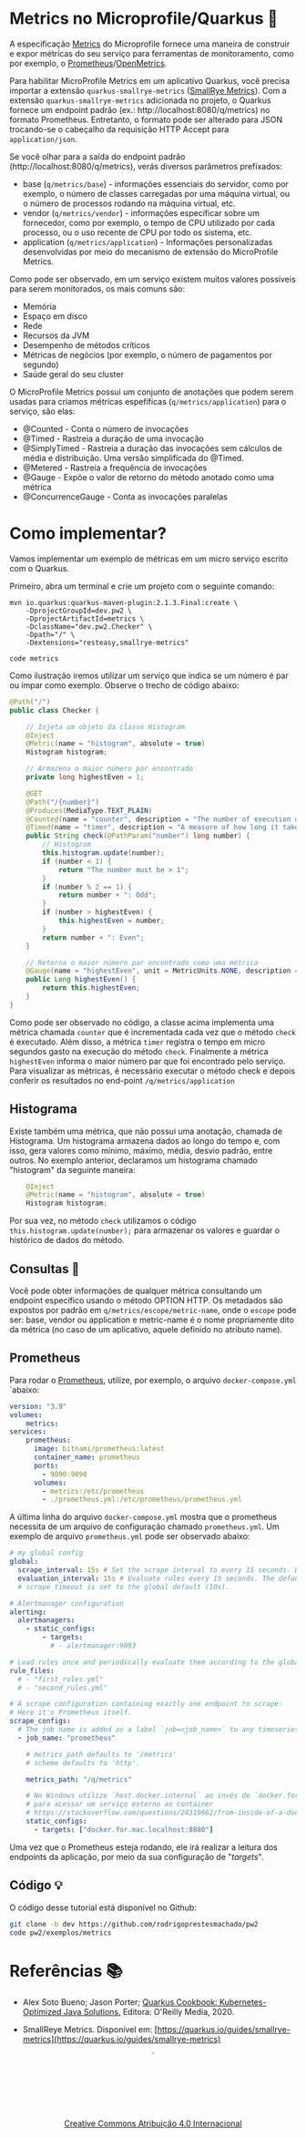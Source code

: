 # Metrics no Microprofile/Quarkus 📏

A especificação [Metrics](https://github.com/eclipse/microprofile-metrics/) do Microprofile fornece uma maneira de construir e expor métricas do seu serviço para ferramentas de monitoramento, como por exemplo, o [Prometheus](https://prometheus.io)/[OpenMetrics](https://github.com/OpenObservability/OpenMetrics/blob/main/specification/OpenMetrics.md).

Para habilitar MicroProfile Metrics em um aplicativo Quarkus, você precisa importar a extensão `quarkus-smallrye-metrics` ([SmallRye Metrics](https://github.com/smallrye/smallrye-metrics/)). Com a extensão `quarkus-smallrye-metrics` adicionada no projeto, o Quarkus fornece um endpoint padrão (ex.: http://localhost:8080/q/metrics) no formato Prometheus. Entretanto, o formato pode ser alterado para JSON trocando-se o cabeçalho da requisição HTTP Accept para `application/json`.

Se você olhar para a saída do endpoint padrão (http://localhost:8080/q/metrics), verás diversos parâmetros prefixados:

* base (`q/metrics/base`) - informações essenciais do servidor, como por exemplo, o número de classes carregadas por uma máquina virtual, ou o número de processos rodando na máquina virtual, etc.
* vendor  (`q/metrics/vendor`) - informações especificar sobre um fornecedor, como por exemplo, o tempo de CPU utilizado por cada processo, ou o uso recente de CPU por todo os sistema, etc.
* application (`q/metrics/application`) - Informações personalizadas desenvolvidas por meio do mecanismo de extensão do MicroProfile Metrics.

Como pode ser observado, em um serviço existem muitos valores possíveis para serem monitorados, os mais comuns são:

* Memória
* Espaço em disco
* Rede
* Recursos da JVM
* Desempenho de métodos críticos
* Métricas de negócios (por exemplo, o número de pagamentos por segundo)
* Saúde geral do seu cluster

O MicroProfile Metrics possui um conjunto de anotações que podem serem usadas para criamos métricas espefíficas (`q/metrics/application`) para o serviço, são elas:

* @Counted - Conta o número de invocações
* @Timed - Rastreia a duração de uma invocação
* @SimplyTimed - Rastreia a duração das invocações sem cálculos de média e distribuição. Uma versão simplificada do @Timed.
* @Metered - Rastreia a frequência de invocações
* @Gauge - Expõe o valor de retorno do método anotado como uma métrica
* @ConcurrenceGauge - Conta as invocações paralelas

# Como implementar?

Vamos implementar um exemplo de métricas em um micro serviço escrito com o Quarkus.

Primeiro, abra um terminal e crie um projeto com o seguinte comando:

    mvn io.quarkus:quarkus-maven-plugin:2.1.3.Final:create \
        -DprojectGroupId=dev.pw2 \
        -DprojectArtifactId=metrics \
        -DclassName="dev.pw2.Checker" \
        -Dpath="/" \
        -Dextensions="resteasy,smallrye-metrics"

    code metrics

Como ilustração iremos utilizar um serviço que indica se um número é par ou ímpar como exemplo. Observe o trecho de código abaixo:

```java
@Path("/")
public class Checker {

    // Injeta um objeto da classe Histogram
    @Inject
    @Metric(name = "histogram", absolute = true)
    Histogram histogram;

    // Armazena o maior número par encontrado
    private long highestEven = 1;

    @GET
    @Path("/{number}")
    @Produces(MediaType.TEXT_PLAIN)
    @Counted(name = "counter", description = "The number of execution of the check method")
    @Timed(name = "timer", description = "A measure of how long it takes to  execute the check method", unit = MetricUnits.MICROSECONDS)
    public String check(@PathParam("number") long number) {
        // Histogram
        this.histogram.update(number);
        if (number < 1) {
            return "The number must be > 1";
        }
        if (number % 2 == 1) {
            return number + ": Odd";
        }
        if (number > highestEven) {
            this.highestEven = number;
        }
        return number + ": Even";
    }

    // Retorna o maior número par encontrado como uma métrica
    @Gauge(name = "highestEven", unit = MetricUnits.NONE, description = "Highest even so far")
    public Long highestEven() {
        return this.highestEven;
    }
}
```

Como pode ser observado no código, a classe acima implementa uma métrica chamada `counter` que é incrementada cada vez que o método `check` é executado. Além disso, a métrica `timer` registra o tempo em micro segundos gasto na execução do método `check`. Finalmente a métrica `highestEven` informa o maior número par que foi encontrado pelo serviço. Para visualizar as métricas, é necessário executar o método check e depois conferir os resultados no end-point `/q/metrics/application`

## Histograma

Existe também uma métrica, que não possui uma anotação, chamada de Histograma. Um histograma armazena dados ao longo do tempo e, com isso, gera valores como mínimo, máximo, média, desvio padrão, entre outros. No exemplo anterior, declaramos um histograma chamado "histogram" da seguinte maneira:

```java
    @Inject
    @Metric(name = "histogram", absolute = true)
    Histogram histogram;
```

Por sua vez, no método `check` utilizamos o código `this.histogram.update(number);` para armazenar os  valores e guardar o histórico de dados do método.

## Consultas 🔎

Você pode obter informações de qualquer métrica consultando um endpoint específico usando o método OPTION HTTP. Os metadados são expostos por padrão em `q/metrics/escope/metric-name`, onde o `escope` pode ser: base, vendor ou application e metric-name é o nome propriamente dito da métrica (no caso de um aplicativo, aquele definido no atributo name).

## Prometheus

Para rodar o [Prometheus](https://prometheus.io), utilize, por exemplo, o arquivo `docker-compose.yml` `abaixo:

```yml
version: "3.9"
volumes:
    metrics:
services:
    prometheus:
      image: bitnami/prometheus:latest
      container_name: prometheus
      ports:
        - 9090:9090
      volumes:
        - metrics:/etc/prometheus
        - ./prometheus.yml:/etc/prometheus/prometheus.yml
```

A última linha do arquivo `docker-compose.yml` mostra que o prometheus necessita de um arquivo de configuração chamado `prometheus.yml`. Um exemplo de arquivo `prometheus.yml` pode ser observado abaixo:

```yml
# my global config
global:
  scrape_interval: 15s # Set the scrape interval to every 15 seconds. Default is every 1 minute.
  evaluation_interval: 15s # Evaluate rules every 15 seconds. The default is every 1 minute.
  # scrape_timeout is set to the global default (10s).

# Alertmanager configuration
alerting:
  alertmanagers:
    - static_configs:
        - targets:
          # - alertmanager:9093

# Load rules once and periodically evaluate them according to the global 'evaluation_interval'.
rule_files:
  # - "first_rules.yml"
  # - "second_rules.yml"

# A scrape configuration containing exactly one endpoint to scrape:
# Here it's Prometheus itself.
scrape_configs:
  # The job name is added as a label `job=<job_name>` to any timeseries scraped from this config.
  - job_name: "prometheus"

    # metrics_path defaults to '/metrics'
    # scheme defaults to 'http'.

    metrics_path: "/q/metrics"

    # No Windows utilize `host.docker.internal` ao invés de `docker.for.mac`
    # para acessar um serviço externo ao container
    # https://stackoverflow.com/questions/24319662/from-inside-of-a-docker-container-how-do-i-connect-to-the-localhost-of-the-mach
    static_configs:
      - targets: ["docker.for.mac.localhost:8080"]
```

Uma vez que o Prometheus esteja rodando, ele irá realizar a leitura dos endpoints da aplicação, por meio da sua configuração de "*targets*".

## Código 💡

O código desse tutorial está disponível no Github:

```sh
git clone -b dev https://github.com/rodrigoprestesmachado/pw2
code pw2/exemplos/metrics
```

# Referências 📚

* Alex Soto Bueno; Jason Porter; [Quarkus Cookbook: Kubernetes-Optimized Java Solutions.](https://www.amazon.com.br/gp/product/B08D364VMD/ref=as_li_tl?ie=UTF8&camp=1789&creative=9325&creativeASIN=B08D364VMD&linkCode=as2&tag=rpmhub-20&linkId=2f82a4bb959a1797ec9791e0af68d1af) Editora: O'Reilly Media, 2020.

* SmallReye Metrics. Disponível em: [https://quarkus.io/guides/smallrye-metrics](https://quarkus.io/guides/smallrye-metrics)

<center>
<a href="https://rpmhub.dev" target="blanck"><img src="../imgs/logo.png" alt="Rodrigo Prestes Machado" width="3%" height="3%" border=0 style="border:0; text-decoration:none; outline:none"></a><br/>
<a rel="license" href="http://creativecommons.org/licenses/by/4.0/">Creative Commons Atribuição 4.0 Internacional</a>
</center>